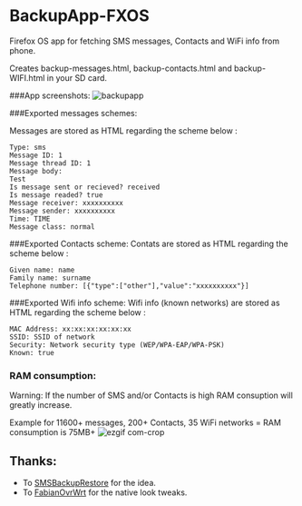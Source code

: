 # BackupApp-FXOS

Firefox OS app for fetching SMS messages, Contacts and WiFi info from phone.

Creates backup-messages.html, backup-contacts.html and backup-WIFI.html in your SD card.

###App screenshots:
![backupapp](https://cloud.githubusercontent.com/assets/11082452/10190407/976c6cc0-676c-11e5-9e2b-07806b4709c0.jpg)

###Exported messages schemes:

Messages are stored as HTML regarding the scheme below :
<message>

```
Type: sms
Message ID: 1
Message thread ID: 1
Message body:
Test
Is message sent or recieved? received
Is message readed? true
Message receiver: xxxxxxxxxx
Message sender: xxxxxxxxxx
Time: TIME
Message class: normal

```
</message>
###Exported Contacts scheme:
Contats are stored as HTML regarding the scheme below :
<message>

```
Given name: name
Family name: surname
Telephone number: [{"type":["other"],"value":"xxxxxxxxxx"}]

```
</message>

</message>
###Exported Wifi info scheme:
Wifi info (known networks) are stored as HTML regarding the scheme below :
<message>

```
MAC Address: xx:xx:xx:xx:xx:xx
SSID: SSID of network
Security: Network security type (WEP/WPA-EAP/WPA-PSK)
Known: true

```

### RAM consumption:
Warning: If the number of SMS and/or Contacts is high RAM consuption will greatly increase.

Example for 11600+ messages, 200+ Contacts, 35 WiFi networks = RAM consumption is 75MB+
![ezgif com-crop](https://cloud.githubusercontent.com/assets/11082452/9956713/2f118662-5dfb-11e5-9922-1d591fa7dce9.gif)

## Thanks:
* To [SMSBackupRestore](https://github.com/frayar/SMSBackupRestore/) for the idea.
* To [FabianOvrWrt](https://github.com/FabianOvrWrt) for the native look tweaks.
